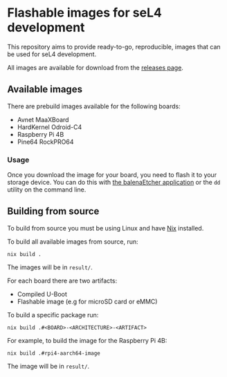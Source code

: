 # Flashable images for seL4 development

This repository aims to provide ready-to-go, reproducible, images
that can be used for seL4 development.

All images are available for download from the
[releases page](https://github.com/au-ts/board_images_for_sel4/releases/latest).

## Available images

There are prebuild images available for the following boards:

* Avnet MaaXBoard
* HardKernel Odroid-C4
* Raspberry Pi 4B
* Pine64 RockPRO64

### Usage

Once you download the image for your board, you need to flash it to your storage device.
You can do this with [the balenaEtcher application](https://etcher.balena.io/) or the `dd` utility
on the command line.

## Building from source

To build from source you must be using Linux and have [Nix](https://nixos.org/download/)
installed.

To build all available images from source, run:
```
nix build .
```

The images will be in `result/`.

For each board there are two artifacts:
* Compiled U-Boot
* Flashable image (e.g for microSD card or eMMC)

To build a specific package run:
```
nix build .#<BOARD>-<ARCHITECTURE>-<ARTIFACT>
```

For example, to build the image for the Raspberry Pi 4B:
```
nix build .#rpi4-aarch64-image
```

The image will be in `result/`.


